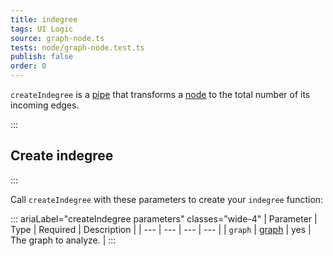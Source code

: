 ```yaml
---
title: indegree
tags: UI Logic
source: graph-node.ts
tests: node/graph-node.test.ts
publish: false
order: 0
---
```


`createIndegree` is a [pipe](/docs/logic/pipes-overview) that transforms a [node](/docs/logic/graph-overview#graph-node-and-edge) to the total number of its incoming edges.


:::
## Create indegree
:::

Call `createIndegree` with these parameters to create your `indegree` function:

::: ariaLabel="createIndegree parameters" classes="wide-4"
| Parameter | Type | Required | Description |
| --- | --- | --- | --- |
| `graph` | [graph](/docs/logic/graph-overview) | yes | The graph to analyze. |
:::

